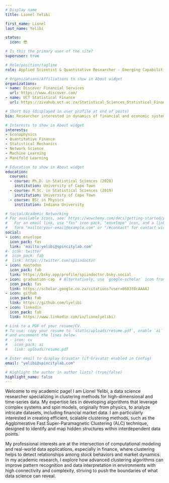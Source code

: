 ```yaml
---
# Display name
title: Lionel Yelibi

first_name: Lionel
last_name: Yelibi

status:
  icon: 😎

# Is this the primary user of the site?
superuser: true

# Role/position/tagline
role: Applied Scientist & Quantitative Researcher - Emerging Capabilities Research Group 

# Organizations/Affiliations to show in About widget
organizations:
- name: Discover Financial Services
  url: https://www.discover.com/
- name: UCT Statistical Finance
  url: https://zivahub.uct.ac.za/Statistical_Sciences_Statistical_Finance

# Short bio (displayed in user profile at end of posts)
bio: Researcher interested in dynamics of financial and economic systems through the length of complexity theory.

# Interests to show in About widget
interests:
- Econophysics
- Quantitative Finance
- Statistical Mechanics
- Network Science
- Machine Learning
- Manifold Learning

# Education to show in About widget
education:
  courses:
  - course: Ph.D. in Statistical Sciences (2028)
    institution: University of Cape Town
  - course: M.Sc. in Statistical Sciences (2019)
    institution: University of Cape Town
  - course: BSc in Physics
    institution: Indiana University

# Social/Academic Networking
# For available icons, see: https://wowchemy.com/docs/getting-started/page-builder/#icons
#   For an email link, use "fas" icon pack, "envelope" icon, and a link in the
#   form "mailto:your-email@example.com" or "/#contact" for contact widget.
social:
- icon: envelope
  icon_pack: fas
  link: 'mailto:yelibi@spincitylab.com'
#- icon: twitter
#  icon_pack: fab
#  link: https://twitter.com/spiindoctor
- icon: mastodon
  icon_pack: fab
  link: https://bsky.app/profile/spiindoctor.bsky.social
- icon: graduation-cap  # Alternatively, use `google-scholar` icon from `ai` icon pack
  icon_pack: fas
  link: https://scholar.google.co.za/citations?user=0603t8cAAAAJ
- icon: github
  icon_pack: fab
  link: https://github.com/lyelibi
- icon: linkedin
  icon_pack: fab
  link: https://www.linkedin.com/in/lionelyelibi/

# Link to a PDF of your resume/CV.
# To use: copy your resume to `static/uploads/resume.pdf`, enable `ai` icons in `params.toml`, 
# and uncomment the lines below.
# - icon: cv
#   icon_pack: ai
#   link: uploads/resume.pdf

# Enter email to display Gravatar (if Gravatar enabled in Config)
email: "yelibi@spincitylab.com"

# Highlight the author in author lists? (true/false)
highlight_name: false
---
```


Welcome to my academic page! I am Lionel Yelibi, a data science researcher specializing in clustering methods for high-dimensional and time-series data. My expertise lies in developing algorithms that leverage complex systems and spin models, originally from physics, to analyze intricate datasets, including financial market data. I am particularly interested in creating efficient, scalable clustering methods, such as the Agglomerative Fast Super-Paramagnetic Clustering (ALC) technique, designed to identify and map hidden structures within interdependent data points.

My professional interests are at the intersection of computational modeling and real-world data applications, especially in finance, where clustering helps to detect relationships among stock behaviors and market dynamics. In my academic research, I explore how advanced clustering algorithms can improve pattern recognition and data interpretation in environments with high connectivity and complexity, striving to push the boundaries of what data science can reveal.